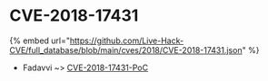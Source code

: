 # CVE-2018-17431
{% embed url="https://github.com/Live-Hack-CVE/full_database/blob/main/cves/2018/CVE-2018-17431.json" %}

* Fadavvi ~> [CVE-2018-17431-PoC](https://www.alice-snow.ru/2018/database/cve-2018-17431/cve-2018-17431-poc-fadavvi)